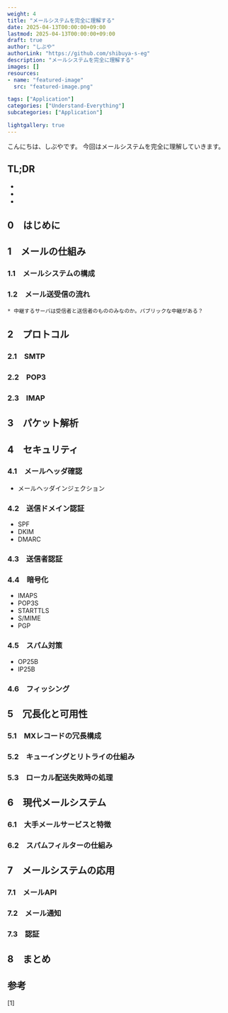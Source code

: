 ```yaml
---
weight: 4
title: "メールシステムを完全に理解する"
date: 2025-04-13T00:00:00+09:00
lastmod: 2025-04-13T00:00:00+09:00
draft: true
author: "しぶや"
authorLink: "https://github.com/shibuya-s-eg"
description: "メールシステムを完全に理解する"
images: []
resources:
- name: "featured-image"
  src: "featured-image.png"

tags: ["Application"]
categories: ["Understand-Everything"]
subcategories: ["Application"]

lightgallery: true
---
```


<!--
Todo:
- TLDR
* メール
    * PGP
    * M/MIME
    * SMTP Auth
    * SMTP 587
    * APOP
    * POP3
    * IMAPS
    * SMTP Submission
    * OP25B
    * IP25B
    * メールの仕組み・構成
    * フィッシングについて考える
    * mxレコードとaレコードがどう利用されているのか
-->


こんにちは、しぶやです。
今回はメールシステムを完全に理解していきます。


## TL;DR

*
*
*

## 0　はじめに


## 1　メールの仕組み

### 1.1　メールシステムの構成

### 1.2　メール送受信の流れ

    * 中継するサーバは受信者と送信者のもののみなのか。パブリックな中継がある？

## 2　プロトコル

### 2.1　SMTP

### 2.2　POP3

### 2.3　IMAP


## 3　パケット解析


## 4　セキュリティ

### 4.1　メールヘッダ確認


* メールヘッダインジェクション

### 4.2　送信ドメイン認証

* SPF
* DKIM
* DMARC

### 4.3　送信者認証

### 4.4　暗号化

* IMAPS
* POP3S
* STARTTLS
* S/MIME
* PGP

### 4.5　スパム対策

* OP25B
* IP25B


### 4.6　フィッシング


## 5　冗長化と可用性

### 5.1　MXレコードの冗長構成

### 5.2　キューイングとリトライの仕組み

### 5.3　ローカル配送失敗時の処理


## 6　現代メールシステム

### 6.1　大手メールサービスと特徴

### 6.2　スパムフィルターの仕組み

## 7　メールシステムの応用

### 7.1　メールAPI

### 7.2　メール通知

### 7.3　認証

## 8　まとめ


## 参考

[1] []()
